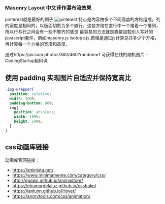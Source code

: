 ### Masonry Layout 中文译作瀑布流效果
pinterest就是最好的例子
![pinterest](https://z3.ax1x.com/2021/09/25/4saN3d.png)
特点是内容由多个不同高度的方格组成，列的宽度是相同的，以版面切割为多个直行，这些方格在直行中一个接着一个排列，所以行与行之间会有一些不整齐的感觉
最容易的方法就是直接加载别人写好的javascript套件，例如masonry.js Isotope.js,原理是通过js计算总共多少个方格，再计算每一个方格的宽度和高度。

通过https://picsum.photos/360/460?random=1 可获得在线的随机图片
-CodingStartup起码课















## 使用 padding 实现图片自适应并保持宽高比
``` scss
.img-wrapper{
  position: relative;
  width: 100%;
  padding-bottom: 66%;
  img{
    position: absolute;
    width: 100%;
    height: 100%;
  }
}
```

## css动画库链接
动画库官网链接：
- https://animista.net/
- https://www.minimamente.com/category/css/
- http://guowc.github.io/animastore/
- https://elrumordelaluz.github.io/csshake/
- https://ianlunn.github.io/Hover/
- https://angrytools.com/css/animation/